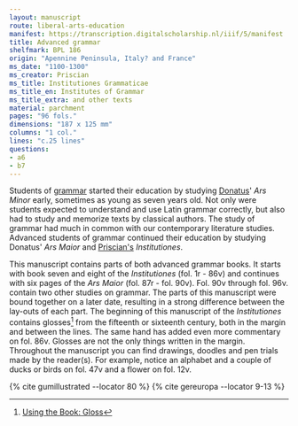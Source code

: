 ```yaml
---
layout: manuscript
route: liberal-arts-education
manifest: https://transcription.digitalscholarship.nl/iiif/5/manifest
title: Advanced grammar
shelfmark: BPL 186
origin: "Apennine Peninsula, Italy? and France"
ms_date: "1100-1300"
ms_creator: Priscian
ms_title: Institutiones Grammaticae
ms_title_en: Institutes of Grammar
ms_title_extra: and other texts
material: parchment
pages: "96 fols."
dimensions: "187 x 125 mm"
columns: "1 col."
lines: "c.25 lines"
questions:
- a6
- b7
---
```


Students of
[grammar](https://en.wikipedia.org/wiki/Grammar) started
their education by studying
[Donatus](https://en.wikipedia.org/wiki/Aelius_Donatus)' *Ars Minor*
early, sometimes as young as seven years old. Not only were students
expected to understand and use Latin grammar correctly, but also had to
study and memorize texts by classical authors. The study of grammar had
much in common with our contemporary literature studies. Advanced
students of grammar continued their education by studying Donatus' 
*Ars Maior* and
[Priscian's](https://en.wikipedia.org/wiki/Priscian)
*Institutiones*.

This manuscript contains parts of both advanced grammar books. It starts
with book seven and eight of the *Institutiones* (fol. 1r - 86v) and
continues with six pages of the *Ars Maior* (fol. 87r - fol. 90v). Fol.
90v through fol. 96v. contain two other studies on grammar. The parts of
this manuscript were bound together on a later date, resulting in a
strong difference between the lay-outs of each part. The beginning of
this manuscript of the *Institutiones* contains glosses[^1] from the
fifteenth or sixteenth century, both in the margin and between the
lines. The same hand has added even more commentary on fol. 86v. Glosses
are not the only things written in the margin. Throughout the manuscript
you can find drawings, doodles and pen trials made by the reader(s). For
example, notice an alphabet and a couple of ducks or birds on fol. 47v
and a flower on fol. 12v.

[^1]: [Using the Book: Gloss](/glossary/#)

{% cite gumillustrated --locator 80 %}
{% cite gereuropa --locator 9-13 %}